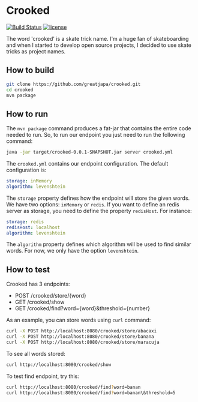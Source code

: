 # Crooked

[![Build Status](https://travis-ci.org/greatjapa/crooked.svg?branch=master)](https://travis-ci.org/greatjapa/crooked)
[![license](https://img.shields.io/github/license/mashape/apistatus.svg?maxAge=2592000)](https://github.com/greatjapa/crooked/blob/master/LICENSE)

The word 'crooked' is a skate trick name. I'm a huge fan of skateboarding and when I started to develop open source projects, I decided to use skate tricks as project names.

## How to build

```sh
git clone https://github.com/greatjapa/crooked.git
cd crooked
mvn package
```

## How to run

The `mvn package` command produces a fat-jar that contains the entire code needed to run. So, to run our endpoint you just need to run the following command:

```sh
java -jar target/crooked-0.0.1-SNAPSHOT.jar server crooked.yml
```

The `crooked.yml` contains our endpoint configuration. The default configuration is:

```yml
storage: inMemory
algorithm: levenshtein
```

The `storage` property defines how the endpoint will store the given words. We have two options: `inMemory` or `redis`. If you want to define an redis server as storage, you need to define the property `redisHost`. For instance:

```yml
storage: redis
redisHost: localhost
algorithm: levenshtein
```
The `algorithm` property defines which algorithm will be used to find similar words. For now, we only have the option `levenshtein`.

## How to test

Crooked has 3 endpoints:
- POST /crooked/store/{word}
- GET  /crooked/show
- GET  /crooked/find?word={word}&threshold={number}	

As an example, you can store words using `curl` command:
```sh
curl -X POST http://localhost:8080/crooked/store/abacaxi
curl -X POST http://localhost:8080/crooked/store/banana
curl -X POST http://localhost:8080/crooked/store/maracuja
```

To see all words stored:
```sh
curl http://localhost:8080/crooked/show
```

To test find endpoint, try this:
```sh
curl http://localhost:8080/crooked/find?word=banan
curl http://localhost:8080/crooked/find?word=banan\&threshold=5
```
